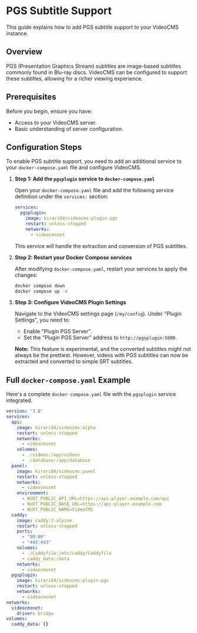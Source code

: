 # PGS Subtitle Support

This guide explains how to add PGS subtitle support to your VideoCMS instance.

## Overview

PGS (Presentation Graphics Stream) subtitles are image-based subtitles commonly found in Blu-ray discs. VideoCMS can be configured to support these subtitles, allowing for a richer viewing experience.

## Prerequisites

Before you begin, ensure you have:

*   Access to your VideoCMS server.
*   Basic understanding of server configuration.

## Configuration Steps

To enable PGS subtitle support, you need to add an additional service to your `docker-compose.yaml` file and configure VideoCMS.

1.  **Step 1: Add the `pgsplugin` service to `docker-compose.yaml`**

    Open your `docker-compose.yaml` file and add the following service definition under the `services:` section:

    ```yaml
    services:
      pgsplugin:
        image: kirari04/videocms:plugin-pgs
        restart: unless-stopped
        networks:
          - videocmsnet
    ```

    This service will handle the extraction and conversion of PGS subtitles.

2.  **Step 2: Restart your Docker Compose services**

    After modifying `docker-compose.yaml`, restart your services to apply the changes:

    ```bash
    docker compose down
    docker compose up -d
    ```

3.  **Step 3: Configure VideoCMS Plugin Settings**

    Navigate to the VideoCMS settings page (`/my/config`). Under "Plugin Settings", you need to:
    *   Enable "Plugin PGS Server".
    *   Set the "Plugin PGS Server" address to `http://pgsplugin:5000`.

    **Note:** This feature is experimental, and the converted subtitles might not always be the prettiest. However, videos with PGS subtitles can now be extracted and converted to simple SRT subtitles.

## Full `docker-compose.yaml` Example

Here's a complete `docker-compose.yaml` file with the `pgsplugin` service integrated.

```yaml
version: "3.8"
services:
  api:
    image: kirari04/videocms:alpha
    restart: unless-stopped
    networks:
      - videocmsnet
    volumes:
      - ./videos:/app/videos
      - ./database:/app/database
  panel:
    image: kirari04/videocms:panel
    restart: unless-stopped
    networks:
      - videocmsnet
    environment:
      - NUXT_PUBLIC_API_URL=https://api-player.example.com/api
      - NUXT_PUBLIC_BASE_URL=https://api-player.example.com
      - NUXT_PUBLIC_NAME=VideoCMS
  caddy:
    image: caddy:2-alpine
    restart: unless-stopped
    ports:
      - "80:80"
      - "443:443"
    volumes:
      - ./Caddyfile:/etc/caddy/Caddyfile
      - caddy_data:/data
    networks:
      - videocmsnet
  pgsplugin:
    image: kirari04/videocms:plugin-pgs
    restart: unless-stopped
    networks:
      - videocmsnet
networks:
  videocmsnet:
    driver: bridge
volumes:
  caddy_data: {}
```
